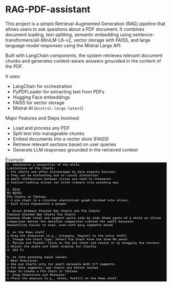 # RAG-PDF-assistant
This project is a simple Retrieval-Augmented Generation (RAG) pipeline that allows users to ask questions about a PDF document. It combines document loading, text splitting, semantic embedding using sentence-transformers/all-MiniLM-L6-v2, vector storage with FAISS, and large language model responses using the Mistral Large API.

Built with LangChain components, the system retrieves relevant document chunks and generates context-aware answers grounded in the content of the PDF.

It uses:
- LangChain for orchestration
- PyPDFLoader for extracting text from PDFs
- Hugging Face embeddings 
- FAISS for vector storage
- Mistral AI (`mistral-large-latest`)

Major Features and Steps Involved:
- Load and process any PDF
- Split text into manageable chunks
- Embed documents into a vector store (FAISS)
- Retrieve relevant sections based on user queries
- Generate LLM responses grounded in the retrieved context

Example:  
![PDF Retrieval](image.png)
